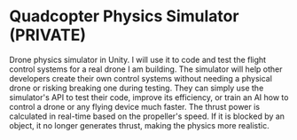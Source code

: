 # Quadcopter Physics Simulator (PRIVATE)
Drone physics simulator in Unity. I will use it to code and test the flight control systems for a real drone I am building. The simulator will help other developers create their own control systems without needing a physical drone or risking breaking one during testing. They can simply use the simulator's API to test their code, improve its efficiency, or train an AI how to control a drone or any flying device much faster. The thrust power is calculated in real-time based on the propeller's speed. If it is blocked by an object, it no longer generates thrust, making the physics more realistic.
